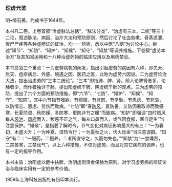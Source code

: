 ### 理虚元鉴

明•绮石著。约成书于1644年。

本书凡二卷。上卷首叙“治虚脉法总括”，“脉法分类”，“治虚有三本、二统”等三十二论，叙述脉法、病因、治疗大法和预防原则，然后讨论了吐血劳嗽，骨蒸遗泄、传尸尸疰等各种虚痨证的证治，均一一辨析，悉以中医“八纲”为讨论中心。继述“知节”、“知防”、“知护”、“知候”、“知守”、“知禁”等调养措施。下卷叙“虚劳本治方”及其加减运用和十八种治虚药物的临床应用以及用药禁忌。

本书总叙三个重点：一为虚劳病机的阐发，指出引起虚劳的病因有六种，即先天、后天、痘疹病后、外感、境遇之因、医药之医，此称为虚劳六因说。二为虚劳论治大法，提出治虚劳的“三本二统论”。“三本”即指肺、脾、肾。前人论脾肾者多，论肺者少，而作者独详于肺，提出阳虚统于脾，阴虚统于肺的观点。三为虚劳的预防，提出了六个方面的预防措施，即“六节”、“七防”、“知护”、“知候”、“知守”、“知禁”。其中六节指节嗜欲，节烦恼，节忿怒、节辛勤、节思虑、节悲哀，以防情志、思虑、劳伤而致病。“七防”即“春[防风](https://www.gmzyjc.com/read/bc/bc01-1.1.5.0.0.md)，夏防暑，又防因暑取凉而致感寒，长夏防湿、秋防燥、冬防寒、更防非节之暖”而致病。“知护”即强调“四时贼风每从[风池](https://www.gmzyjc.com/read/zjs/zjs3.1.9-12-0.0.3.3.20.md)、[风府](https://www.gmzyjc.com/read/zjs/zjs3.2.2-0.0.1.3.16.md)而入，秽恶不正之气，每从口鼻而入，或气因食郁，寒自足生”当注意保护。“知候”，是指要了解时令，节气变化对病证影响最大的有三：“一为春初，木盛火升；一为仲夏，湿热令行；一为夏秋之火，伏火烁金”当注意调摄。“知守”有二：“一服药，二摄养，二者所宜守之，久而勿失也。”“知禁”为“一禁燥烈，二禁苦寒，三禁伐气”。以上六种措施，不仅对虚劳，而且对其它疾病的调养，也有一定的指导作用。

本书主旨：治阳虚以健中扶脾，治阴虚则清金保肺为原则。对学习虚劳病的辨证论治与临床实用有一定的参考价值。

1959年上海科技出版社有铅印本流行。
